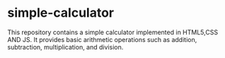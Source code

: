 # simple-calculator
This repository contains a simple calculator implemented in HTML5,CSS AND JS. It provides basic arithmetic operations such as addition, subtraction, multiplication, and division. 
